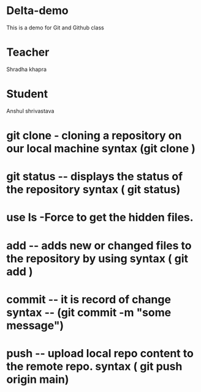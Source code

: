 # Delta-demo
This is a demo for Git and Github class
# Teacher
Shradha khapra

# Student
Anshul shrivastava

# git clone - cloning a repository on our local machine syntax (git clone  <link of repository>)


# git status -- displays the status of the repository syntax ( git status)

# use ls -Force to get the hidden files.

# add -- adds new or changed files to the repository by using syntax ( git add <filename>)

# commit -- it is record of change syntax -- (git commit -m "some message")

# push -- upload local repo content to the remote repo. syntax ( git push origin main)